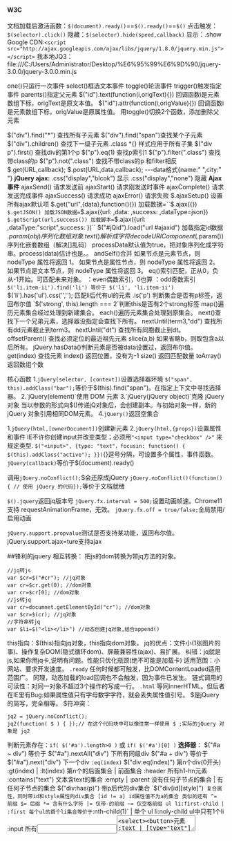 #### W3C
文档加载后激活函数：`$(document).ready()`==`$().ready()`==`$()`
点击触发：`$(selector).click()`
隐藏：`$(selector).hide(speed,callback)`
显示：.show
Google CDN:`<script src="http://ajax.googleapis.com/ajax/libs/jquery/1.8.0/jquery.min.js"></script>`
我本地JQ3：file:///C:/Users/Administrator/Desktop/%E6%95%99%E6%9D%90/jquery-3.0.0/jquery-3.0.0.min.js

one()只运行一次事件
select()框选文本事件
toggle()轮流事件
trigger()触发指定事件
parents()指定父元素
$("id").text(function(i,origText){}) 回调函数i是元素数组下标，origText是原文本值。
$("id").attr(function(i,origValue){}) 回调函数i是元素数组下标，origValue是原属性值。
用toggle()切换2个函数，添加删除父元素

$("div").find("*") 查找所有子元素
$("div").find("span")查找某个子元素
$("div").children() 查找下一级子元素
.class *{} 样式应用于所有子集
$("div p").first() 查找div的第1个p
$("p").eq(1) 查找p索引1
$("p").filter(".class") 查找带class的p
$("p").not(".class") 查找不带class的p 和filter相反
$.get(URL,callback);
$.post(URL,data,callback); ---data格式{name:" ",city:" "}
**jQuery ajax:**
.css("display","blcok") 显示
.css("display","none")  隐藏
**Ajax事件**
ajaxSend() 请求发送前
ajaxStart() 请求刚发送时事件
ajaxComplete() 请求发送完成事件
ajaxSuccess() 请求成功
ajaxError() 请求失败
$.ajaxSetup() 设置所有ajax默认项
$.get("url",{data},function(){}) 加载数据=``$.ajax({})``
$.getJSON() 加载JSON数据=``$.ajax({url: ,data: ,success: ,dataType=json})``
$.getScript(url,success()) 加载脚本=``$.ajax({url: ,dataType:"script",success: })``
$("#jQid").load("url #ajaxid") 加载指定id数据
$.param(obj) 序列化数组对象.text()解析成字符
decodeURIComponent($.param()) 序列化嵌套数组（解决[]乱码）
processData默认值为true，把对象序列化成字符串。process(data)估计也是。。
andSelf()合并
如果节点是元素节点，则 nodeType 属性将返回 1。
如果节点是属性节点，则 nodeType 属性将返回 2。
如果节点是文本节点，则 nodeType 属性将返回 3。
eq()索引匹配，正从0，负从-1开始。可匹配未来对象。
：even偶数索引，0也算 ：odd奇数索引
`$('li.item-ii').find('li') 等价于 $('li', 'li.item-ii')`
$('li').has('ul').css('',''); 匹配li后代有ul的元素
.is('p') 判断集合是否有p标签，返回布尔值
`$('strong', this).length === 2`判断this是否有2个strong标签
map()遍历元素集合经过处理到新建集合。
each()遍历元素集合处理到原集合。
next()查找下一个兄弟元素，选择器没指定会查找下所有。
nextUntil(term3,"dd") 查找所有dd元素截止到term3。
nextUntil("dt") 查找所有同胞截止到dt。
offsetParent() 查找必须定位的最近祖先元素
slice(a,b) 如果省略b，则取包含a以后所有。
jQuery.hasData()判断元素是否被data设置过，返回布尔值。
get(index) 查找元素
index() 返回位置，没有为-1
size() 返回匹配数量
toArray() 返回数组个数

核心函数
1.`jQuery(selector, [context])`设置选择器环境
`$("span", this).addClass("bar");`等价于$(this).find("span")。在指定上下文中寻找选择器。
2.`jQuery(element)`使用 DOM 元素
3.`jQuery(jQuery object)`克隆 jQuery 对象
当以参数的形式向$()传递jQ对象后，会创建副本。与初始对象一样，新的 jQuery 对象引用相同DOM元素。
4.`jQuery()`返回空集合

1.`jQuery(html,[ownerDocument])`创建新元素
2.`jQuery(html,{props})`设置属性和事件
IE不许你创建input并改变类型；必须用`"<input type="checkbox" />"` 来规定类型.
`$("<input>", {type: "text"，focusin: function() {
    $(this).addClass("active");
  }})`{}逗号分隔，可设置多个属性，事件函数。
`jQuery(callback)`等价于$(document).ready() 

调用`jQuery.noConflict();`$会还原成jQuery
`jQuery.noConflict()(function(){
    // 使用 jQuery 的代码});`等价于文档就绪

`$().jquery`返回jq版本号
`jQuery.fx.interval = 500;`设置动画帧速。Chrome11支持 requestAnimationFrame，无效。
`jQuery.fx.off = true/false;`全局禁用/启用动画

`jQuery.support.propvalue`测试是否支持某功能，返回布尔值。jQuery.support.ajax=ture支持ajax


##锋利的jquery
相互转换： 把js的dom转换为带jq方法的对象。
```
//jq转js
var $cr=$("#cr"); //jq对象
var cr=$cr.get(0); //dom对象
var cr=$cr[0]; //dom对象
//js转jq
var cr=documnet.getElementById("cr"); //dom对象
var $cr=$(cr); //jq对象
//字符串转jq
var $li=$("<li></li>") //动态创建jq对象,结合append()
```
this指向：$(this)指向jq对象，this指向dom对象。
jq的优点：文件小(1张图片的事)、操作复杂DOM(隐式循环dom)、屏蔽兼容性(ajax)、易扩展。
纠错：jq就是js,如果你用jq卡,说明有问题。性能只优化瓶颈(绝不可能是加载卡)
适用范围：小网站、要求开发速度。
`.ready` 任何时候都可触发，比DOMContentLoaded适用范围广。 同理，动态加载的load回调也不会触发，因为事件已发生。
链式调用的可读性：对同一对象不超过3个操作的写成一行。
`.html` 等同innerHTML。但后者在IE里有Bug:如果属性值只有字母数字字符，就会丢失属性值引号。
$是jQuery的简写，完全相等。
$符冲突：
```
jq2 = jQuery.noConflict();
jq2(function( $ ) { });// 在这个代码块中可以像往常一样使用 $ ;实际的jQuery 对象是 jq2 
```
判断元素存在：`if( $('#a').length>0 )` 或 `if( $('#a')[0] )`
**选择器**：
$("#a ~ div") 等价于 $("#a").nextAll("div") 下所有同级div
$("#a + div") 等价于 $("#a").next("div") 下一个div
`:eq(index)` $("div:eq(index)") 第n个div(0开头)
:gt(index) | :lt(index) 第n个的后面集合 | 前面集合
:header 所有h1-hn元素
:contains("text") 文本含text的集合
:empty | :parent 没有任何子节点的集合 | 有任何子节点的集合
$("div:has(p)") 带p后代的div集合
`$("div[id][style]")` 复合属性，同时带id和style属性的div集合
[id != a] id属性值不为a的集合 类似的还有 ^= 前缀 $= 后缀 *= 含有什么字符 |= 仅带-的前缀 ~= 仅空格前缀
ul li:first-child | :first 每个ul的首个li集合等价于`:nth-child(1)` | 单个
ul li:noly-child  ul中只有1个li
:input 所有<input><textarea><select><button>元素
:text | [type="text"] 等价，后者性能高，前者可搜出没指定type的input。 类似的还有 :password :radio :checkbox :submit :image :reset :button :file
属性值有特殊字符用双斜杠\\转义。
注意：$(".a :hidden")选择.a下所有隐藏，而$(".a:hidden")无法选择到.a下有同名class=a的隐藏元素。

**DOM**:
插入节点：prepend() 插在首位。after() | before() 插在同级下一个 | 插在同级上一个。 wrap() | wrapAll() 单独包裹，插入父节点 | 统一包裹
删除节点：remove() | empty() 完全删除并返回被删节点 | 删除后代。  detach()删除但保留事件和附加数据
操作节点：clone(true) 复制元素和事件 replaceWith("<p></p>") 替换 
抓取节点：parent() | parents() 每个匹配的父元素集合 | 匹配的所有祖先元素集合。 children() | find() 儿子集合 | 后代集合。还有next() prev() siblings()等，高性能==筛选！ end()返回链式前一个jq对象
获取文本内容：script用html() input/textarea用val() 其它用text()--innerText不兼容火狐
获取特性值：attr()|removeAttr() 自定义属性标签用attr()。适用于`accesskey align class contenteditable href id label rel src tabindex title type width`
获取属性值：prop()|removeProp(),如selectedIndex,tagName,nodeName,nodeType,ownerDocument, defaultChecked,defaultSelected。特性不随状态改变而改变，属性会改变。标签上本来就有的固有属性用prop()。它是取得计算结果。适用于`async autofocus checked location multiple readOnly selected disabled` 删除事件：prop("onclick",null)。只写属性名就生效用prop，只返回布尔值用prop。
操作类名：addClass和attr：前者是追加样式，后者是设置样式。 toggleClass()先判断存在再切换样式`$(this)[$(this).hasClass("a") ? "removeClass":"addClass"]("a")`。hasClass()==is()判断存在。
css():屏蔽了兼容性:IE的styleFloat、标准的cssFloat，IE的currentStyle runtimeStyle、标准的getComputedStyle()。属性有引号可以随便写，无引号必须驼峰。
定位：offset()传入对象{top:0}可以修改定位 position() scrollTop() scrollLeft()传数字修改滚动条

**事件**
load()可绑在元素上，例如图片加载完才触发事件，批量绑定不会覆盖，先触发先写的。不要在$(document).ready()里绑定load事件。
合成事件：hover(mouseenter,mouseleave) 
toggle() 显示/隐藏 toggle("slow") 淡入/淡出 toggle(400,function(){}) 每个元素动画结束执行回调，不是一组动画结束执行一次。
下面是jq的event属性：e.type  jq的事件属性做了兼容性处理，api和w3c标准方法一样。
  e.which 兼容e.keyCode和e.charCode 1左 2中 3右
  e.metaKey 判断windows键或command键是否被按
  e.preventDefault() 兼容IE的e.returnValue = false
  e.stopPropagation() 兼容IE的e.cancelBubble = false 阻止冒泡,防止触发祖先的同类事件。
  e.stopImmediatePropagation()除了阻止冒泡，还能阻止多次绑定在自身的事件处理函数执行。jq独有，原理是停止执行数组接下来的回调。
  e.target 兼容IE的e.srcElement。冒泡上来的this不指向目标元素，$(this)可以。
  e.relatedTarget 兼容移入的e.fromElement和移出的e.toElement 关联元素
  e.pageX e.pageY 兼容IE的e.x e.y 鼠标坐标
获取原始event对象：`event.originalEvent`
off()移除所有事件 
off("click","**")移除所有代理事件 
off("click","div",fuc)移除指定事件 
off("click.abc","div",fuc)移除所有属于.abc命名空间的事件，链式删除事件太繁琐。注意当次移除的，在下次触发生效。
事件委托：`$("tbdoy").on("click","tr",fuc)` 如果有1000个tr，这里委托在tbdoy。千万别写成$("tbdoy tr").on("click",fuc)。on()可以绑定在未生成的dom上。 其它思路：1.绑在集合上，内部判断标签$(this).is("#a") 2.判断$(this).attr("class")
on("click",false) 集合全部return false。
on("click", {name: "Karl"},func)把name属性赋值到event.data.name 
on({click:func,mouseenter:fuc})另一种形式
on("click mouseenter",fuc)另一种形式
one() 仅执行一次事件
不支持冒泡的事件：load scroll error focus blur IE8的paste reset change submit。
jq模拟了冒泡：change事件、submit事件。jq不支持事件捕获。
模拟操作：
trigger('click')==click() 传入on()设置的自定义事件名也可触发。
trigger("click!")触发不在命名空间的事件
trigger("xxx",["a"]) 2参传给on()回调的2参,数组的每项对应回调的每个形参。triggerHandler()触发事件回调并阻止默认。
trigger({type:"a",user:"b",pass:"c"}) 触发时传入数据到event.user等属性上。

**动画**
动画抖动：DTD定义，标准模式。
高、宽、透明度:show(600)/hide("fast")==toggle() 
透明度: fadeIn()/fadeOut()==fadeToggle()   fadeTo("slow",0.2)
高度: slideUp()/slideDown()==slideTogele() 
animate({left:"+=5px",height:"2px"},900) 同时。顺序动画执行链式animate即可。css()改变样式需在animate回调中，否则会在开始执行。要移动的话元素需要相对定位或绝对定位，总之需要自己设置前提条件。只能穿数字属性，字符串的需要插件。step函数用于给动画属性调用。缓动需插件。
```
$( ".block:first" ).animate({left: 100,opacity:"toggle"}, {
    duration: 1000,
	queue:false,   //不进入动画队列
    step: function( now, fx ){ //now是动画运动中的属性值，
      $( ".block:gt(0)" ).css( "left", now ); }, //动第1个物体时，剩下的物体跟着一起动。
	specialEasing: {  
      width: 'linear',
      height: 'easeOutBounce'},  //这个值要插件
	complete: function() { 
      $(this).after('<div>Animation complete.</div>');}});
```
stop() 仅停止当前动画。 stop(true)清空动画队列，适用于上个事件有链式动画或组合动画。stop(true,true)清空队列并暂停动画 stop(true,true,true)清空队列并到达动画末状态。
$.fx.off=true 停止全局的动画 
$(ele).is(":animated") 判断是否正在进行动画
animate().delay(1000).animate() 延迟1秒


**Ajax**
$.ajax是最底层，用它可实现下面大多。
load("test.html") 加载全部html且执行script
load("test.html .abc") 加载class=abc的元素,不执行script
load("test.php",{a:"1",b:"2"},fuc) 有参数就是POST，无2参时GET。回调1参响应数据，2参请求状态，3参xhr对象。请求完成执行回调。
$.get() 用法同上，GET，回调没有第3参。请求成功才执行回调。用$()包裹1参可以操作返回的html片段。$.get()的4参可为"json"
$.getScript(url,fuc) $.getJSON() 用法同上，
$.each(data,function(index,value){})  迭代器，只有return false才视为退出，其它返回值都会continue。
$("#form").serialize() 把表单元素的键值对转成字符串，便于ajax传输。
$(":radio").serializeArray() 把键值对转为JSON格式
$.param() 把对象或数组转为a=1&b=2格式
ajaxStart() | ajaxStop() ajax发起事件/请求结束。

**插件**
表单验证插件：Validation
ajax表单插件:Form
模态窗口插件：SimpleModal
jQuery UI插件：鼠标交互，ui模板，动画
编写插件：
  插件命名：jquery.name.js
  去处：1.对象方法应添加到`jQuery.fn`上。全局函数应添加到`jQuery`本身.
  注意：插件内部的this指向jq对象。this.each遍历所有元素。分号必须规范。应当返回jq对象保证可链式操作。
  `(function($){   })(jQuery)  //利用闭包编写插件内部使用$符`
`jQuery.extend()` 1.可以扩展jq对象 2.可以合并对象(属性方法合并) 3.设置插件默认参数
```
function foo(p) {
var a={
		a:"bar",
		b:5,
		c:"xml"
	};
	jQuery.extend(jQuery,p||a)
}
foo(); //使用默认参数
$.a //"bar"
foo({a:"a",b:"b",c:"c"}) //设置插件参数。
$.a //"a"
```
  


`jQuery.fn.extend()` 用法同上，区别是它可被jq对象调用。前者被$调用。可以直接挂在jQuery.fn上
```
(function($){
var a={
		a:"bar",
		b:5,
		c:"xml"
	};
	$.fn.extend({
		"color":function(value){
			return this.css("color",value);}, //this指向jq对象，这里保证了可链式调用.
		"reset":function(p){
			jQuery.extend(jQuery,p||a)}
	});
})(jQuery);
然后就可以使用了   
$("div").color("red");  //设置样式
$("div").reset()  //重置参数，不能链式了，因为没return this。
```
**性能**
速度排行：
1.$("#id")最快 底层调用document.getElementById()
2.$("div")标签选择器 底层调用document.getElementsByTagName()
3.$(".class") IE9底层是document.getElementsByClassName()。IE8是循环，不建议。
4.$("[a=v]") 属性慢
5.$(":hidden") 伪选择器慢   这种必须指定上下文限制其搜索范围！
缓存至全局属性：设置1个window.$my对象，把所有可能重用的选择器搜索结果都赋值为它的属性值。
检测对象是否存在：必须检测长度。if($dom.length)
拼接字符串：用join()代替+。
用data()获取数据
js和jq混用

**特效逻辑** 
慢慢放大：animate({height:"+=50"},400)
改变选中项： val() 传下拉<option>的文本值 | 传单选或多选的[value值]、这个要数组形式。 attr("selected",true)/attr("checked",true)
反选：each遍历选项并取反 this.checked=!this.checked   不建议用jq:$(this).attr("checked",!$(this).attr("checked"))
关联全选和复选：each遍历选项 if(!this.checked){a=false} 如果a变量为false说明复选框有未选中项，a为true则选中全选框。其它思路：复选框组绑定点击，判断选框数量是否等于选中框。
实时验证：通常是blur再检测表单。现在keyup时手动触发$(this).triggerHandler("blur")
实时列表：keyup触发后先隐藏所有列表元素再根据value过滤出指定项并显示。`$("table tbody tr").hide().filter(":contains('"+($(this).val()+"')").show()`  原生js判断文本：`indexOf(str)!=-1` 或者用正则四法：match() search() replace() split() exec() test()
选项卡：先高亮标题,再保存索引用于关联内容区 index=$("li").index(this); $(div).eq(index).show();  原生js元素索引：1. li[i].index=i遍历元素时把i赋值到该属性上 2.点击时遍历li和this对象比较，返回i。
网页换肤：修改link标签的href属性值。 保存cookie:把换肤的href值保存在cookie内，加载后获取cookie值，存在则在link里插入cookie保存的css。插件用法：$.cookie("css",this.id,{path:'/',expires:10});var cookie_skin = $.cookie("css");if(cookie_skin){ //调用换肤}
禁用右键菜单："contextmenu"事件为return false
检测游览器：IE:($.browser.msie && $.browser.version >= 8)  火狐:($.browser.mozilla && $.browser.version>="40") 苹果($.browser.safari) 谷歌($.browser.chrome) op($.browser.opera) 
占位符：获焦时：if($.trim(input.val()) == "zhanweifu"){input.val('')} 失焦时：if($.trim(input.val()) == ''){input.val("zhanweifu")}
滑至头部：$('html,body').stop().animate({scrollTop:0},500)
鼠标坐标：$(document).on("mousemove",function(e){$("#div").html("x坐标为："+e.pageX+"  y的坐标为:"+e.pageY)})
跳转页面：设置window.location。
居中：css("top",($(window.height()-this.height())/2+$(window).scrollTop()+"px")
**抛物线轨迹**：y=ax^2+bx+c 经过起点(0,0)得出c=0,经过终点(x,y)和已知a值得出b的值b=(y2-a*x2*x2)/x2。a的正负表示抛物线的开口方向,正表示向上,负表示向下,a的大小反应抛物线的开口大小,a绝对值越大抛物线越陡,a绝对值越小抛物线越平缓。
自己的思路(未实践)：这里计算的坐标是相对(0,0)来说的，所以(x2,y2)是终点-起点的偏移量->已知a、c=0得出b的值。->定时器或缓动算法传入x求出y，定位x/y都加left/top值即可。
滚动ajax加载：滚动时如果窗体高度`$(window).scrollTop()+$(window).height()`大于文档高度$(document).height()就->用ajax的响应数据append到body尾部。注意：在请求url时，把已经请求的数据数量作参数发送到服务器，让服务器根据这个值来决定返回什么数据。
瀑布流布局：列数=总宽/列宽->把各个列高存入数组，把响应数据按高依次填充到列里，重存列高->resize时











































































































